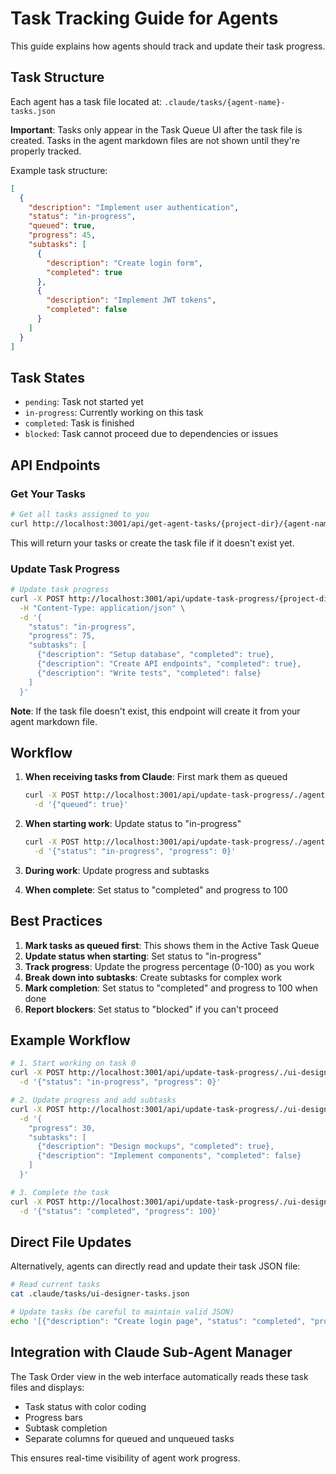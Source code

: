 # Task Tracking Guide for Agents

This guide explains how agents should track and update their task progress.

## Task Structure

Each agent has a task file located at: `.claude/tasks/{agent-name}-tasks.json`

**Important**: Tasks only appear in the Task Queue UI after the task file is created. Tasks in the agent markdown files are not shown until they're properly tracked.

Example task structure:
```json
[
  {
    "description": "Implement user authentication",
    "status": "in-progress",
    "queued": true,
    "progress": 45,
    "subtasks": [
      {
        "description": "Create login form",
        "completed": true
      },
      {
        "description": "Implement JWT tokens",
        "completed": false
      }
    ]
  }
]
```

## Task States

- `pending`: Task not started yet
- `in-progress`: Currently working on this task
- `completed`: Task is finished
- `blocked`: Task cannot proceed due to dependencies or issues

## API Endpoints

### Get Your Tasks
```bash
# Get all tasks assigned to you
curl http://localhost:3001/api/get-agent-tasks/{project-dir}/{agent-name}
```

This will return your tasks or create the task file if it doesn't exist yet.

### Update Task Progress

```bash
# Update task progress
curl -X POST http://localhost:3001/api/update-task-progress/{project-dir}/{agent-name}/{task-index} \
  -H "Content-Type: application/json" \
  -d '{
    "status": "in-progress",
    "progress": 75,
    "subtasks": [
      {"description": "Setup database", "completed": true},
      {"description": "Create API endpoints", "completed": true},
      {"description": "Write tests", "completed": false}
    ]
  }'
```

**Note**: If the task file doesn't exist, this endpoint will create it from your agent markdown file.

## Workflow

1. **When receiving tasks from Claude**: First mark them as queued
   ```bash
   curl -X POST http://localhost:3001/api/update-task-progress/./agent-name/0 \
     -d '{"queued": true}'
   ```

2. **When starting work**: Update status to "in-progress"
   ```bash
   curl -X POST http://localhost:3001/api/update-task-progress/./agent-name/0 \
     -d '{"status": "in-progress", "progress": 0}'
   ```

3. **During work**: Update progress and subtasks
4. **When complete**: Set status to "completed" and progress to 100

## Best Practices

1. **Mark tasks as queued first**: This shows them in the Active Task Queue
2. **Update status when starting**: Set status to "in-progress"
3. **Track progress**: Update the progress percentage (0-100) as you work
4. **Break down into subtasks**: Create subtasks for complex work
5. **Mark completion**: Set status to "completed" and progress to 100 when done
6. **Report blockers**: Set status to "blocked" if you can't proceed

## Example Workflow

```bash
# 1. Start working on task 0
curl -X POST http://localhost:3001/api/update-task-progress/./ui-designer/0 \
  -d '{"status": "in-progress", "progress": 0}'

# 2. Update progress and add subtasks
curl -X POST http://localhost:3001/api/update-task-progress/./ui-designer/0 \
  -d '{
    "progress": 30,
    "subtasks": [
      {"description": "Design mockups", "completed": true},
      {"description": "Implement components", "completed": false}
    ]
  }'

# 3. Complete the task
curl -X POST http://localhost:3001/api/update-task-progress/./ui-designer/0 \
  -d '{"status": "completed", "progress": 100}'
```

## Direct File Updates

Alternatively, agents can directly read and update their task JSON file:

```bash
# Read current tasks
cat .claude/tasks/ui-designer-tasks.json

# Update tasks (be careful to maintain valid JSON)
echo '[{"description": "Create login page", "status": "completed", "progress": 100, "queued": true, "subtasks": []}]' > .claude/tasks/ui-designer-tasks.json
```

## Integration with Claude Sub-Agent Manager

The Task Order view in the web interface automatically reads these task files and displays:
- Task status with color coding
- Progress bars
- Subtask completion
- Separate columns for queued and unqueued tasks

This ensures real-time visibility of agent work progress.